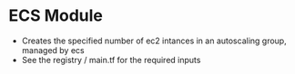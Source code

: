 # ECS Module
- Creates the specified number of ec2 intances in an autoscaling group, managed by ecs
- See the registry / main.tf for the required inputs